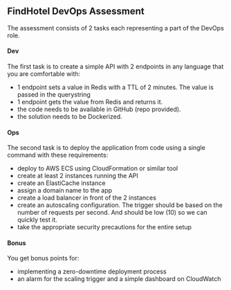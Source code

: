 ## FindHotel DevOps Assessment

The assessment consists of 2 tasks each representing a part of the DevOps role.

#### Dev
The first task is to create a simple API with 2 endpoints in any language that you are comfortable with:
- 1 endpoint sets a value in Redis with a TTL of 2 minutes. The value is passed in the querystring
- 1 endpoint gets the value from Redis and returns it.
- the code needs to be available in GitHub (repo provided). 
- the solution needs to be Dockerized.

#### Ops
The second task is to deploy the application from code using a single command with these requirements:
- deploy to AWS ECS using CloudFormation or similar tool
- create at least 2 instances running the API
- create an ElastiCache instance
- assign a domain name to the app
- create a load balancer in front of the 2 instances
- create an autoscaling configuration. The trigger should be based on the number of requests per second. And should be low (10) so we can quickly test it. 
- take the appropriate security precautions for the entire setup

#### Bonus
You get bonus points for:
- implementing a zero-downtime deployment process
- an alarm for the scaling trigger and a simple dashboard on CloudWatch
